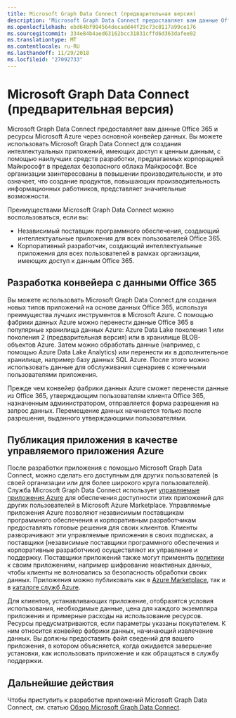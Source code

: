 ```yaml
---
title: Microsoft Graph Data Connect (предварительная версия)
description: 'Microsoft Graph Data Connect предоставляет вам данные Office 365 и ресурсы Microsoft Azure через основной конвейер данных. Вы можете использовать Microsoft Graph Data Connect для создания интеллектуальных приложений, имеющих доступ к ценным данным, с помощью наилучших средств разработки, предлагаемых корпорацией Майкрософт в пределах безопасного облака Майкрософт. Все организации заинтересованы в повышении производительности, и это означает, что создание продуктов, повышающих производительность информационных работников, представляет значительные возможности. '
ms.openlocfilehash: ebd64bf994564decadd44f29c73c0117a99ce176
ms.sourcegitcommit: 334e84b4aed63162bcc31831cffd6d363dafee02
ms.translationtype: MT
ms.contentlocale: ru-RU
ms.lasthandoff: 11/29/2018
ms.locfileid: "27092733"
---
```

# <a name="microsoft-graph-data-connect-preview"></a>Microsoft Graph Data Connect (предварительная версия)

Microsoft Graph Data Connect предоставляет вам данные Office 365 и ресурсы Microsoft Azure через основной конвейер данных. Вы можете использовать Microsoft Graph Data Connect для создания интеллектуальных приложений, имеющих доступ к ценным данным, с помощью наилучших средств разработки, предлагаемых корпорацией Майкрософт в пределах безопасного облака Майкрософт. Все организации заинтересованы в повышении производительности, и это означает, что создание продуктов, повышающих производительность информационных работников, представляет значительные возможности. 

Преимуществами Microsoft Graph Data Connect можно воспользоваться, если вы:

- Независимый поставщик программного обеспечения, создающий интеллектуальные приложения для всех пользователей Office 365.
- Корпоративный разработчик, создающий интеллектуальные приложения для всех пользователей в рамках организации, имеющих доступ к данным Office 365.

## <a name="develop-a-pipeline-with-office-365-data"></a>Разработка конвейера с данными Office 365
Вы можете использовать Microsoft Graph Data Connect для создания новых типов приложений на основе данных Office 365, используя преимущества лучших инструментов в Microsoft Azure. С помощью фабрики данных Azure можно перенести данные Office 365 в популярные хранилища данных Azure: Azure Data Lake поколения 1 или поколения 2 (предварительная версия) или в хранилище BLOB-объектов Azure. Затем можно обработать данные (например, с помощью Azure Data Lake Analytics) или перенести их в дополнительное хранилище, например базу данных SQL Azure. После этого можно использовать данные для обслуживания сценариев с конечными пользователями приложения.

Прежде чем конвейер фабрики данных Azure сможет перенести данные из Office 365, утверждающим пользователям клиента Office 365, назначенным администратором, отправляется форма разрешения на запрос данных. Перемещение данных начинается только после разрешения, выданного утверждающими пользователями.

## <a name="publish-your-app-as-an-azure-managed-application"></a>Публикация приложения в качестве управляемого приложения Azure
После разработки приложения с помощью Microsoft Graph Data Connect, можно сделать его доступным для других пользователей (в своей организации или для более широкого круга пользователей). Служба Microsoft Graph Data Connect использует [управляемые приложения Azure](https://docs.microsoft.com/ru-RU/azure/managed-applications/overview) для обеспечения доступности этих приложений для других пользователей в Microsoft Azure Marketplace. Управляемые приложения Azure позволяют независимым поставщикам программного обеспечения и корпоративным разработчикам предоставлять готовые решения для своих клиентов. Клиенты разворачивают эти управляемые приложения в своих подписках, а поставщики (независимые поставщики программного обеспечения и корпоративные разработчики) осуществляют их управление и поддержку. Поставщики приложений также могут применять [политики](https://docs.microsoft.com/ru-RU/azure/managed-applications/overview#azure-policy) к своим приложениям, например шифрование неактивных данных, чтобы клиенты не волновались за безопасность обработки своих данных. Приложения можно публиковать как в [Azure Marketplace](https://docs.microsoft.com/ru-RU/azure/managed-applications/publish-marketplace-app), так и в [каталоге служб Azure](https://docs.microsoft.com/ru-RU/azure/managed-applications/publish-service-catalog-app).

Для клиентов, устанавливающих приложение, отобразятся условия использования, необходимые данные, цена для каждого экземпляра приложения и примерные расходы на использование ресурсов. Ресурсы предусматриваются, если параметры указаны покупателем. К ним относится конвейер фабрики данных, начинающий извлечение данных. Вы должны предоставить файл сведений для вашего приложения, в котором объясняется, когда ожидается завершение установки, как использовать приложение и как обращаться в службу поддержки.

## <a name="next-steps"></a>Дальнейшие действия 
Чтобы приступить к разработке приложений Microsoft Graph Data Connect, см. статью [Обзор Microsoft Graph Data Connect](data-connect-concept-overview.md).
